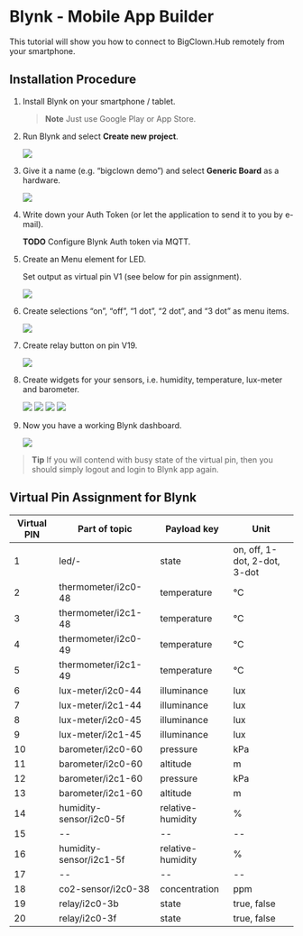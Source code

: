# Blynk - Mobile App Builder

<!-- toc -->

This tutorial will show you how to connect to BigClown.Hub remotely from your smartphone.


## Installation Procedure

1. Install Blynk on your smartphone / tablet.

   > **Note** Just use Google Play or App Store.

2. Run Blynk and select **Create new project**.

   ![](blynk-create-project-1.png)

3. Give it a name (e.g. “bigclown demo”) and select **Generic Board** as a hardware.

   ![](blynk-create-project-2.png)

4. Write down your Auth Token (or let the application to send it to you by e-mail).

   **TODO** Configure Blynk Auth token via MQTT.

5. Create an Menu element for LED.

   Set output as virtual pin V1 (see below for pin assignment).

   ![](blynk-menu-led-1.png)

6. Create selections “on”, “off”, “1 dot”, “2 dot”, and “3 dot” as menu items.

   ![](blynk-menu-led-2.png)

7. Create relay button on pin V19.

   ![](blynk-button-relay.png)

8. Create widgets for your sensors, i.e. humidity, temperature, lux-meter and barometer.

   ![](blynk-value-humidity.png)
   ![](blynk-value-temperature.png)
   ![](blynk-value-lux-meter.png)
   ![](blynk-value-barometer.png)

7. Now you have a working Blynk dashboard.

   ![](blynk-dashboard.png)

> **Tip** If you will contend with busy state of the virtual pin, then you should simply logout and login to Blynk app again.


## Virtual Pin Assignment for Blynk

| Virtual PIN  | Part of topic           | Payload key       | Unit                         |
| ------------ | ----------------------- | ----------------- | ---------------------------- |
| 1            | led/-                   | state             | on, off, 1-dot, 2-dot, 3-dot |
| 2            | thermometer/i2c0-48     | temperature       | °C                           |
| 3            | thermometer/i2c1-48     | temperature       | °C                           |
| 4            | thermometer/i2c0-49     | temperature       | °C                           |
| 5            | thermometer/i2c1-49     | temperature       | °C                           |
| 6            | lux-meter/i2c0-44       | illuminance       | lux                          |
| 7            | lux-meter/i2c1-44       | illuminance       | lux                          |
| 8            | lux-meter/i2c0-45       | illuminance       | lux                          |
| 9            | lux-meter/i2c1-45       | illuminance       | lux                          |
| 10           | barometer/i2c0-60       | pressure          | kPa                          |
| 11           | barometer/i2c0-60       | altitude          | m                            |
| 12           | barometer/i2c1-60       | pressure          | kPa                          |
| 13           | barometer/i2c1-60       | altitude          | m                            |
| 14           | humidity-sensor/i2c0-5f | relative-humidity | %                            |
| 15           | --                      | --                | --                           |
| 16           | humidity-sensor/i2c1-5f | relative-humidity | %                            |
| 17           | --                      | --                | --                           |
| 18           | co2-sensor/i2c0-38      | concentration     | ppm                          |
| 19           | relay/i2c0-3b           | state             | true, false                  |
| 20           | relay/i2c0-3f           | state             | true, false                  |
